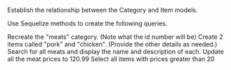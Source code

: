 Establish the relationship between the Category and Item models.

Use Sequelize methods to create the following queries.

Recreate the "meats" category. (Note what the id number will be)
Create 2 items called "pork" and "chicken". (Provide the other details as needed.)
Search for all meats and display the name and description of each.
Update all the meat prices to 120.99
Select all items with prices greater than 20
